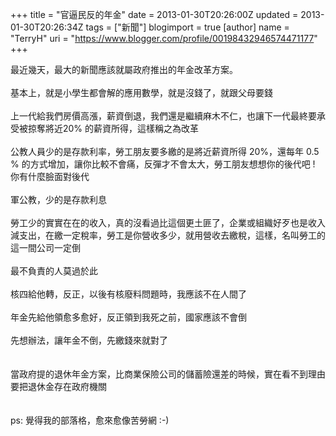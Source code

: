 +++
title = "官逼民反的年金"
date = 2013-01-30T20:26:00Z
updated = 2013-01-30T20:26:34Z
tags = ["新聞"]
blogimport = true 
[author]
	name = "TerryH"
	uri = "https://www.blogger.com/profile/00198432946574471177"
+++

最近幾天，最大的新聞應該就屬政府推出的年金改革方案。<br /><br />基本上，就是小學生都會解的應用數學，就是沒錢了，就跟父母要錢<br /><br />上一代給我們房價高漲，薪資倒退，我們還是繼續麻木不仁，也讓下一代最終要承受被掠奪將近20% 的薪資所得，這樣稱之為改革<br /><br />公教人員少的是存款利率，勞工朋友要多繳的是將近薪資所得 20%，還每年 0.5 % 的方式增加，讓你比較不會痛，反彈才不會太大，勞工朋友想想你的後代吧 ! 你有什麼臉面對後代<br /><br />軍公教，少的是存款利息<br /><br />勞工少的實實在在的收入，真的沒看過比這個更土匪了，企業或組織好歹也是收入減支出，在繳一定稅率，勞工是你營收多少，就用營收去繳稅，這樣，名叫勞工的這一間公司一定倒<br /><br />最不負責的人莫過於此<br /><br />核四給他轉，反正，以後有核廢料問題時，我應該不在人間了<br /><br />年金先給他領愈多愈好，反正領到我死之前，國家應該不會倒<br /><br />先想辦法，讓年金不倒，先繳錢來就對了<br /><br /><br />當政府提的退休年金方案，比商業保險公司的儲蓄險還差的時候，實在看不到理由要把退休金存在政府機關<br /><br /><br />ps: 覺得我的部落格，愈來愈像苦勞網 :-)<br /><br /><br />
